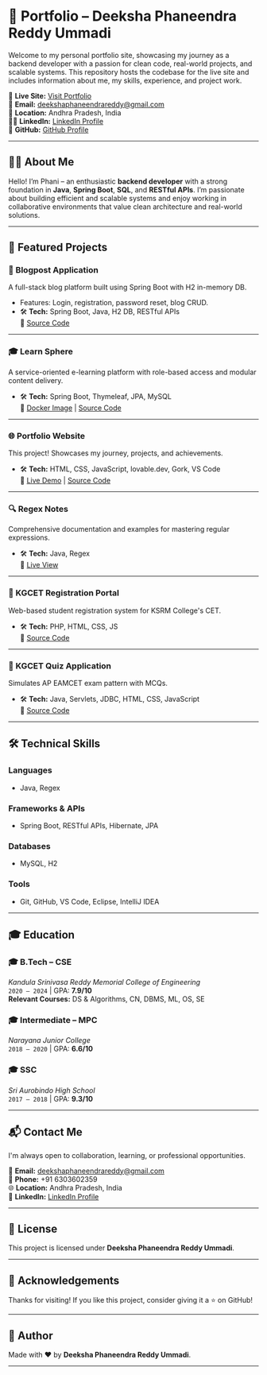 # 💼 Portfolio – Deeksha Phaneendra Reddy Ummadi

Welcome to my personal portfolio site, showcasing my journey as a backend developer with a passion for clean code, real-world projects, and scalable systems. This repository hosts the codebase for the live site and includes information about me, my skills, experience, and project work.

🔗 **Live Site:** [Visit Portfolio](https://deekshaphaneendrareddyummadi.github.io/Portfolio/)  
📧 **Email:** deekshaphaneendrareddy@gmail.com  
📍 **Location:** Andhra Pradesh, India  
👨‍💻 **LinkedIn:** [LinkedIn Profile](https://linkedin.com/in/ummadi-deeksha-phaneendra-reddy-353315282)  
🐙 **GitHub:** [GitHub Profile](https://github.com/DeekshaPhaneendraReddyUmmadi)

---

## 🧑‍💻 About Me

Hello! I’m Phani – an enthusiastic **backend developer** with a strong foundation in **Java**, **Spring Boot**, **SQL**, and **RESTful APIs**. I’m passionate about building efficient and scalable systems and enjoy working in collaborative environments that value clean architecture and real-world solutions.

---

## 🚀 Featured Projects

### 📘 Blogpost Application
A full-stack blog platform built using Spring Boot with H2 in-memory DB.
- Features: Login, registration, password reset, blog CRUD.
- 🛠️ **Tech:** Spring Boot, Java, H2 DB, RESTful APIs  
🔗 [Source Code](https://github.com/DeekshaPhaneendraReddyUmmadi/BlogAppSpringBoot)

---

### 🎓 Learn Sphere
A service-oriented e-learning platform with role-based access and modular content delivery.
- 🛠️ **Tech:** Spring Boot, Thymeleaf, JPA, MySQL  
🔗 [Docker Image](https://hub.docker.com/r/inahp0/learnsphere) | [Source Code](https://github.com/DeekshaPhaneendraReddyUmmadi/Learn-Sphere)

---

### 🌐 Portfolio Website
This project! Showcases my journey, projects, and achievements.
- 🛠️ **Tech:** HTML, CSS, JavaScript, lovable.dev, Gork, VS Code  
🔗 [Live Demo](https://deekshaphaneendrareddyummadi.github.io/Portfolio/) | [Source Code](https://github.com/DeekshaPhaneendraReddyUmmadi/Portfolio)

---

### 🔍 Regex Notes
Comprehensive documentation and examples for mastering regular expressions.
- 🛠️ **Tech:** Java, Regex  
🔗 [Live View](https://github.com/DeekshaPhaneendraReddyUmmadi/Regular-Expression)

---

### 📝 KGCET Registration Portal
Web-based student registration system for KSRM College's CET.
- 🛠️ **Tech:** PHP, HTML, CSS, JS  
🔗 [Source Code](https://github.com/DeekshaPhaneendraReddyUmmadi/OnlineRegistrationforKGCET)

---

### 🧪 KGCET Quiz Application
Simulates AP EAMCET exam pattern with MCQs.
- 🛠️ **Tech:** Java, Servlets, JDBC, HTML, CSS, JavaScript  
🔗 [Source Code](https://github.com/DeekshaPhaneendraReddyUmmadi/Intranet-Examination-System)

---

## 🛠 Technical Skills

### Languages
- Java, Regex

### Frameworks & APIs
- Spring Boot, RESTful APIs, Hibernate, JPA

### Databases
- MySQL, H2

### Tools
- Git, GitHub, VS Code, Eclipse, IntelliJ IDEA

---

## 🎓 Education

### 🎓 B.Tech – CSE  
*Kandula Srinivasa Reddy Memorial College of Engineering*  
`2020 – 2024` | GPA: **7.9/10**  
**Relevant Courses:** DS & Algorithms, CN, DBMS, ML, OS, SE

### 🎓 Intermediate – MPC  
*Narayana Junior College*  
`2018 – 2020` | GPA: **6.6/10**

### 🎓 SSC  
*Sri Aurobindo High School*  
`2017 – 2018` | GPA: **9.3/10**

---

## 📬 Contact Me

I'm always open to collaboration, learning, or professional opportunities.

📧 **Email:** deekshaphaneendrareddy@gmail.com  
📱 **Phone:** +91 6303602359  
🌐 **Location:** Andhra Pradesh, India  
🔗 **LinkedIn:** [LinkedIn Profile](https://linkedin.com/in/ummadi-deeksha-phaneendra-reddy-353315282)

---

## 🧾 License

This project is licensed under **Deeksha Phaneendra Reddy Ummadi**.

---

## 🙏 Acknowledgements

Thanks for visiting! If you like this project, consider giving it a ⭐ on GitHub!

---

## 🎯 Author  
Made with ❤️ by **Deeksha Phaneendra Reddy Ummadi**.

---